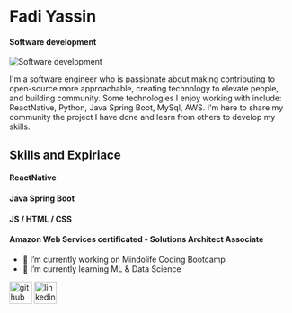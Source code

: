 # Fadi Yassin
#### Software development
![Software development](https://media.licdn.com/dms/image/D4D16AQGpWtN8RnAPHg/profile-displaybackgroundimage-shrink_350_1400/0/1681571819987?e=1691625600&v=beta&t=hsRrTlkb-I_DL3KAxBj6_r0RrhfMfD8Amtr_fLDNkLs)

I'm a software engineer who is passionate about making contributing to open-source more approachable, creating technology to elevate people, and building community. Some technologies I enjoy working with include: ReactNative, Python, Java Spring Boot, MySql, AWS. I'm here to share my community the project I have done and learn from others to develop my skills.

## Skills and Expiriace 
#### ReactNative 
#### Java Spring Boot
#### JS / HTML / CSS 
#### Amazon Web Services certificated - Solutions Architect Associate

- 🔭 I’m currently working on Mindolife Coding Bootcamp 
- 🌱 I’m currently learning ML & Data Science 


[<img src='https://cdn.jsdelivr.net/npm/simple-icons@3.0.1/icons/github.svg' alt='github' height='40'>](https://github.com/fadi-yas)  [<img src='https://cdn.jsdelivr.net/npm/simple-icons@3.0.1/icons/linkedin.svg' alt='linkedin' height='40'>](https://www.linkedin.com/in/https://www.linkedin.com/in/fadi-yassin-535500191//)  


